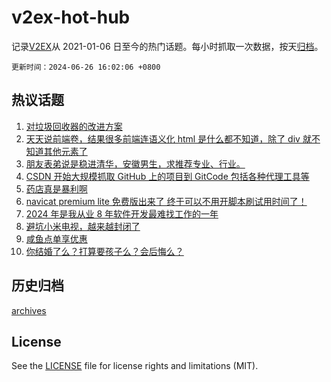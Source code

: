 # v2ex-hot-hub

 记录[V2EX](https://www.v2ex.com/)从 2021-01-06 日至今的热门话题。每小时抓取一次数据，按天[归档](archives)。

`更新时间：2024-06-26 16:02:06 +0800`

## 热议话题

1. [对垃圾回收器的改进方案](https://www.v2ex.com/t/1052490)
1. [天天说前端卷，结果很多前端连语义化 html 是什么都不知道，除了 div 就不知道其他元素了](https://www.v2ex.com/t/1052679)
1. [朋友表弟说是稳进清华，安徽男生，求推荐专业、行业。](https://www.v2ex.com/t/1052630)
1. [CSDN 开始大规模抓取 GitHub 上的项目到 GitCode 包括各种代理工具等](https://www.v2ex.com/t/1052717)
1. [药店真是暴利啊](https://www.v2ex.com/t/1052573)
1. [navicat premium lite 免费版出来了 终于可以不用开脚本刷试用时间了！](https://www.v2ex.com/t/1052544)
1. [2024 年是我从业 8 年软件开发最难找工作的一年](https://www.v2ex.com/t/1052516)
1. [避坑小米电视，越来越封闭了](https://www.v2ex.com/t/1052676)
1. [咸鱼点单享优惠](https://www.v2ex.com/t/1052639)
1. [你结婚了么？打算要孩子么？会后悔么？](https://www.v2ex.com/t/1052724)

## 历史归档

[archives](archives)

## License

See the [LICENSE](LICENSE) file for license rights and limitations (MIT).
